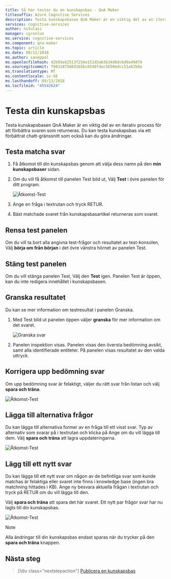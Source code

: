 ```yaml
---
title: Så här testar du en kunskapsbas - QnA Maker
titlesuffix: Azure Cognitive Services
description: Testa kunskapsbasen QnA Maker är en viktig del av en iterativ process för att förbättra svaren som returneras. Du kan testa kunskapsbas via ett förbättrat chatt-gränssnitt som också kan du göra ändringar.
services: cognitive-services
author: nstulasi
manager: cgronlun
ms.service: cognitive-services
ms.component: qna-maker
ms.topic: article
ms.date: 09/12/2018
ms.author: saneppal
ms.openlocfilehash: d2b93e62513f256e151d3ab3b34d6dc6d9a49d79
ms.sourcegitcommit: f983187566d165bc8540fdec5650edcc51a6350a
ms.translationtype: MT
ms.contentlocale: sv-SE
ms.lasthandoff: 09/13/2018
ms.locfileid: "45542624"
---
```

# <a name="test-your-knowledge-base"></a>Testa din kunskapsbas

Testa kunskapsbasen QnA Maker är en viktig del av en iterativ process för att förbättra svaren som returneras. Du kan testa kunskapsbas via ett förbättrat chatt-gränssnitt som också kan du göra ändringar.

## <a name="test-answer-matching"></a>Testa matcha svar

1.  Få åtkomst till din kunskapsbas genom att välja dess namn på den **min kunskapsbaser** sidan.
2.  Om du vill få åtkomst till panelen Test bild ut, Välj **Test** i övre panelen för ditt program.

    ![Åtkomst-Test](../media/qnamaker-how-to-test-kb/access-test.png)

3.  Ange en fråga i textrutan och tryck RETUR.

4.  Bäst matchade svaret från kunskapsbasartikel returneras som svaret.

## <a name="clear-test-panel"></a>Rensa test panelen

Om du vill ta bort alla angivna test-frågor och resultatet av test-konsolen, Välj **börja om från början** i det övre vänstra hörnet av panelen Test.

## <a name="close-test-panel"></a>Stäng test panelen

Om du vill stänga panelen Test, Välj den **Test** igen. Panelen Test är öppen, kan du inte redigera innehållet i kunskapsbasen.

## <a name="inspect-score"></a>Granska resultatet

Du kan se mer information om testresultat i panelen Granska.

1.  Med Test bild ut panelen öppen väljer **granska** för mer information om det svaret.

    ![Granska svar](../media/qnamaker-how-to-test-kb/inspect.png)

2.  Panelen inspektion visas. Panelen visas den översta bedömning avsikt, samt alla identifierade entiteter. På panelen visas resultatet av den valda uttryck.

## <a name="correct-the-top-scoring-answer"></a>Korrigera upp bedömning svar

Om upp bedömning svar är felaktigt, väljer du rätt svar från listan och välj **spara och träna**.

![Åtkomst-Test](../media/qnamaker-how-to-test-kb/choose-answer.png)

## <a name="add-alternate-questions"></a>Lägga till alternativa frågor

Du kan lägga till alternativa former av en fråga till ett visst svar. Typ av alternativ som svarar på i textrutan och klicka på Ange om du vill lägga till dem. Välj **spara och träna** att lagra uppdateringarna.

![Åtkomst-Test](../media/qnamaker-how-to-test-kb/add-alternate-question.png)

## <a name="add-a-new-answer"></a>Lägg till ett nytt svar

Du kan lägga till ett nytt svar om någon av de befintliga svar som kunde matchas är felaktiga eller svaret inte finns i knowledge base (ingen bra matchning hittades i KB). Ange ny besvara aktuella frågan i textrutan och tryck på RETUR om du vill lägga till den. 

Välj **spara och träna** att spara det här svaret. Ett nytt par frågor svar har nu lagts till din kunskapsbas.

![Åtkomst-Test](../media/qnamaker-how-to-test-kb/add-answer.png)

> [!NOTE]
> Alla ändringar till din kunskapsbas endast sparas när du trycker på den **spara och träna** knappen.

## <a name="next-steps"></a>Nästa steg

> [!div class="nextstepaction"]
> [Publicera en kunskapsbas](./publish-knowledge-base.md)
